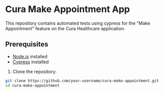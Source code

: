 # Cura Make Appointment App

This repository contains automated tests using cypress for the "Make Appointment" feature on the Cura Healthcare application.

## Prerequisites

- [Node.js](https://nodejs.org/) installed
- [Cypress](https://www.cypress.io/) installed

1. Clone the repository:

```bash
git clone https://github.com/your-username/cura-make-appointment.git
cd cura-make-appointment
